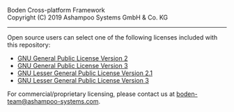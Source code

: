 Boden Cross-platform Framework\
Copyright (C) 2019 Ashampoo Systems GmbH & Co. KG

---

Open source users can select one of the following licenses included with this repository:

* [GNU General Public License Version 2](LICENSE.GPL-2.md)
* [GNU General Public License Version 3](LICENSE.GPL-3.md)
* [GNU Lesser General Public License Version 2.1](LICENSE.LGPL-2.1.md)
* [GNU Lesser General Public License Version 3](LICENSE.LGPL-3.md)

For commercial/proprietary licensing, please contact us at boden-team@ashampoo-systems.com.